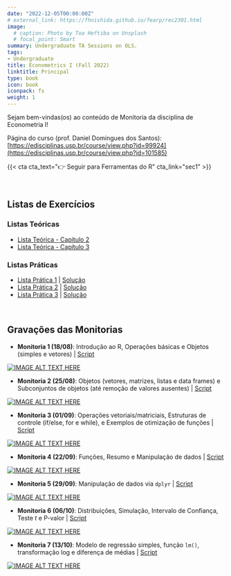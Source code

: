 ```yaml
---
date: "2022-12-05T00:00:00Z"
# external_link: https://fhnishida.github.io/fearp/rec2301.html
image:
  # caption: Photo by Toa Heftiba on Unsplash
  # focal_point: Smart
summary: Undergraduate TA Sessions on OLS.
tags:
- Undergraduate
title: Econometrics I (Fall 2022)
linktitle: Principal
type: book
icon: book
iconpack: fs
weight: 1
---
```


Sejam bem-vindas(os) ao conteúdo de Monitoria da disciplina de Econometria I!

Página do curso (prof. Daniel Domingues dos Santos): [https://edisciplinas.usp.br/course/view.php?id=99924](https://edisciplinas.usp.br/course/view.php?id=101585)


{{< cta cta_text="👉 Seguir para Ferramentas do R" cta_link="sec1" >}}

</br>

## Listas de Exercícios

### Listas Teóricas
- [Lista Teórica - Capítulo 2](Lista-Teorica-Cap2_v2.pdf) 
- [Lista Teórica - Capítulo 3](Lista-Teorica-Cap3_v2.pdf) 



### Listas Práticas
- [Lista Prática 1](Lista_Pratica_1.pdf) | [Solução](Lista_Pratica_1_solucao.pdf)
- [Lista Prática 2](Lista_Pratica_2.pdf) | [Solução](Lista_Pratica_2_solucao.pdf) 
- [Lista Prática 3](Lista_Pratica_3.pdf) | [Solução](Lista_Pratica_3_solucao.pdf) 


</br>

## Gravações das Monitorias

- **Monitoria 1 (18/08)**: Introdução ao R, Operações básicas e Objetos (simples e vetores) | [Script](https://fhnishida.github.io/fearp/rec2301/monitoria_01.R)
    
[![IMAGE ALT TEXT HERE](https://img.youtube.com/vi/WclDYhHj_Fk/hqdefault.jpg)](https://www.youtube.com/watch?v=WclDYhHj_Fk)

    
- **Monitoria 2 (25/08)**: Objetos (vetores, matrizes, listas e data frames) e Subconjuntos de objetos (até remoção de valores ausentes) | [Script](https://fhnishida.github.io/fearp/rec2301/monitoria_02.R)

[![IMAGE ALT TEXT HERE](https://img.youtube.com/vi/0DIlCKZb1gQ/hqdefault.jpg)](https://www.youtube.com/watch?v=0DIlCKZb1gQ)


- **Monitoria 3 (01/09)**: Operações vetoriais/matriciais, Estruturas de controle (if/else, for e while), e Exemplos de otimização de funções | [Script](https://fhnishida.github.io/fearp/rec2301/monitoria_03.R) 

[![IMAGE ALT TEXT HERE](https://img.youtube.com/vi/N2pkt0CBUOc/hqdefault.jpg)](https://www.youtube.com/watch?v=N2pkt0CBUOc)


- **Monitoria 4 (22/09)**: Funções, Resumo e Manipulação de dados | [Script](https://fhnishida.github.io/fearp/rec2301/monitoria_04.R) 

[![IMAGE ALT TEXT HERE](https://img.youtube.com/vi/cZpXDH96XPw/hqdefault.jpg)](https://www.youtube.com/watch?v=cZpXDH96XPw)


- **Monitoria 5 (29/09)**: Manipulação de dados via `dplyr` | [Script](https://fhnishida.github.io/fearp/rec2301/monitoria_05.R)

[![IMAGE ALT TEXT HERE](https://img.youtube.com/vi/TycerslMhnU/hqdefault.jpg)](https://www.youtube.com/watch?v=TycerslMhnU)


- **Monitoria 6 (06/10)**: Distribuições, Simulação, Intervalo de Confiança, Teste _t_ e P-valor | [Script](https://fhnishida.github.io/fearp/rec2301/monitoria_06.R) 

[![IMAGE ALT TEXT HERE](https://img.youtube.com/vi/wkOGblJGuIw/hqdefault.jpg)](https://www.youtube.com/watch?v=wkOGblJGuIw)


- **Monitoria 7 (13/10)**: Modelo de regressão simples, função `lm()`, transformação log e diferença de médias | [Script](https://fhnishida.github.io/fearp/rec2301/monitoria_07.R)

[![IMAGE ALT TEXT HERE](https://img.youtube.com/vi/G0za24e0qj4/hqdefault.jpg)](https://www.youtube.com/watch?v=G0za24e0qj4)
